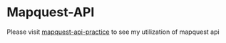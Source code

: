 # Mapquest-API
Please visit [mapquest-api-practice](https://mapquestapi.netlify.app/) to see my utilization of mapquest api
